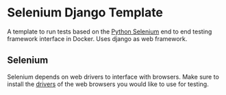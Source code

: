 # Selenium Django Template
A template to run tests based on the [Python Selenium](https://selenium-python.readthedocs.io/) end to end testing framework
interface in Docker.
Uses django as web framework.

## Selenium
Selenium depends on web drivers to interface with browsers.
Make sure to install the [drivers](https://selenium-python.readthedocs.io/installation.html) of the web browsers you would like to use for testing.